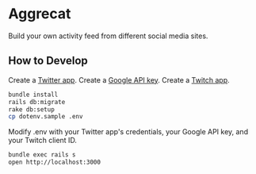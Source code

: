 # Aggrecat

Build your own activity feed from different social media sites.

## How to Develop

Create a [Twitter app](https://apps.twitter.com/).
Create a [Google API key](https://console.developers.google.com/apis/credentials).
Create a [Twitch app](https://www.twitch.tv/kraken/oauth2/clients).

```bash
bundle install
rails db:migrate
rake db:setup
cp dotenv.sample .env
```

Modify .env with your Twitter app's credentials, your Google API
key, and your Twitch client ID.

```bash
bundle exec rails s
open http://localhost:3000
```
